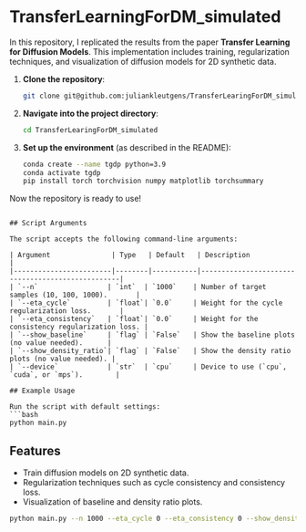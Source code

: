 # TransferLearningForDM_simulated

In this repository, I replicated the results from the paper **Transfer Learning for Diffusion Models**. This implementation includes training, regularization techniques, and visualization of diffusion models for 2D synthetic data.

1. **Clone the repository**:
   ```bash
   git clone git@github.com:juliankleutgens/TransferLearingForDM_simulated.git
   ```

2. **Navigate into the project directory**:
   ```bash
   cd TransferLearingForDM_simulated
   ```

3. **Set up the environment** (as described in the README):
   ```bash
   conda create --name tgdp python=3.9
   conda activate tgdp
   pip install torch torchvision numpy matplotlib torchsummary
   ```

Now the repository is ready to use!
   ```

## Script Arguments

The script accepts the following command-line arguments:

| Argument               | Type   | Default   | Description                                      |
|------------------------|--------|-----------|--------------------------------------------------|
| `--n`                 | `int`  | `1000`    | Number of target samples (10, 100, 1000).       |
| `--eta_cycle`         | `float`| `0.0`     | Weight for the cycle regularization loss.       |
| `--eta_consistency`   | `float`| `0.0`     | Weight for the consistency regularization loss. |
| `--show_baseline`     | `flag` | `False`   | Show the baseline plots (no value needed).      |
| `--show_density_ratio`| `flag` | `False`   | Show the density ratio plots (no value needed). |
| `--device`            | `str`  | `cpu`     | Device to use (`cpu`, `cuda`, or `mps`).        |

## Example Usage

Run the script with default settings:
```bash
python main.py
```



## Features

- Train diffusion models on 2D synthetic data.
- Regularization techniques such as cycle consistency and consistency loss.
- Visualization of baseline and density ratio plots.

```bash
python main.py --n 1000 --eta_cycle 0 --eta_consistency 0 --show_density_ratio --device cuda
```


